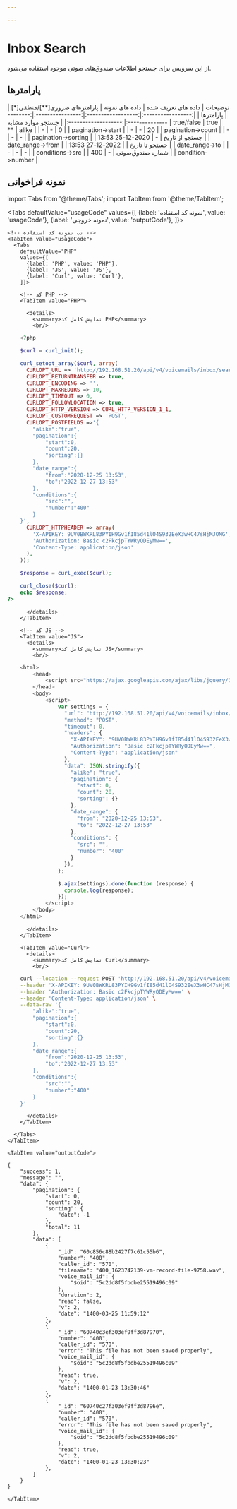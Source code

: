 ```yaml
---

---
```

# Inbox Search

از این سرویس برای جستجو اطلاعات صندوق‌های صوتی موجود استفاده می‌شود.

## پارامتر‌ها
<div class="custom-table">
|      توضیحات      | داده های تعریف شده |  داده های نمونه  | پارامترهای ضروری[**]/منطقی[*] |      پارامترها      |
|:-----------------:|:------------------:|:----------------:|:----------------------:|:-------------------:|
| جستجو موارد مشابه |     true/false     |       true       |           **           |        alike        |
|         -         |          -         |         0        |                        |  pagination->start  |
|         -         |          -         |        20        |                        |  pagination->count  |
|         -         |          -         |         -        |                        | pagination->sorting |
|   جستجو از تاریخ  |          -         | 2020-12-25 13:53 |                        |   date_range->from  |
|   جستجو تا تاریخ  |                    | 2022-12-27 13:53 |                        |    date_range->to   |
|         -         |          -         |         -        |                        |   conditions->src   |
|  شماره صندوق‌صوتی  |          -         |        400       |                        |  condition->number  |
</div>


## نمونه فراخوانی

<!--  -->

import Tabs from '@theme/Tabs';
import TabItem from '@theme/TabItem';

  <Tabs
    defaultValue="usageCode"
    values={[
      {label: 'نمونه کد استفاده', value: 'usageCode'},
      {label: 'نمونه خروجی', value: 'outputCode'},
    ]}>

    <!-- تب نمونه کد استفاده -->
    <TabItem value="usageCode">
      <Tabs
        defaultValue="PHP"
        values={[
          {label: 'PHP', value: 'PHP'},
          {label: 'JS', value: 'JS'},
          {label: 'Curl', value: 'Curl'},
        ]}>

        <!-- کد PHP -->
        <TabItem value="PHP">
      
          <details>
            <summary>نمایش کامل کد PHP</summary>
            <br/>

```php
	<?php

	$curl = curl_init();

	curl_setopt_array($curl, array(
	  CURLOPT_URL => 'http://192.168.51.20/api/v4/voicemails/inbox/search',
	  CURLOPT_RETURNTRANSFER => true,
	  CURLOPT_ENCODING => '',
	  CURLOPT_MAXREDIRS => 10,
	  CURLOPT_TIMEOUT => 0,
	  CURLOPT_FOLLOWLOCATION => true,
	  CURLOPT_HTTP_VERSION => CURL_HTTP_VERSION_1_1,
	  CURLOPT_CUSTOMREQUEST => 'POST',
	  CURLOPT_POSTFIELDS =>'{
		"alike":"true",
		"pagination":{
			"start":0,
			"count":20,
			"sorting":{}
		},
		"date_range":{
			"from":"2020-12-25 13:53",
			"to":"2022-12-27 13:53"
		},
		"conditions":{
			"src":"",
			"number":"400"
		}
	}',
	  CURLOPT_HTTPHEADER => array(
		'X-APIKEY: 9UV0BWKRL83PYIH9Gv1fI85d41lO4S932EeX3wHC47sHjMJOMG',
		'Authorization: Basic c2FkcjpTYWRyQDEyMw==',
		'Content-Type: application/json'
	  ),
	));

	$response = curl_exec($curl);

	curl_close($curl);
	echo $response;
?>
```

          </details>
        </TabItem>

        <!-- کد JS -->
        <TabItem value="JS">
          <details>
            <summary>نمایش کامل کد JS</summary>
            <br/>

```js
	<html>
		<head>
			<script src="https://ajax.googleapis.com/ajax/libs/jquery/3.5.1/jquery.min.js"></script>
		</head>
		<body>
			<script>
				var settings = {
				  "url": "http://192.168.51.20/api/v4/voicemails/inbox/search",
				  "method": "POST",
				  "timeout": 0,
				  "headers": {
					"X-APIKEY": "9UV0BWKRL83PYIH9Gv1fI85d41lO4S932EeX3wHC47sHjMJOMG",
					"Authorization": "Basic c2FkcjpTYWRyQDEyMw==",
					"Content-Type": "application/json"
				  },
				  "data": JSON.stringify({
					"alike": "true",
					"pagination": {
					  "start": 0,
					  "count": 20,
					  "sorting": {}
					},
					"date_range": {
					  "from": "2020-12-25 13:53",
					  "to": "2022-12-27 13:53"
					},
					"conditions": {
					  "src": "",
					  "number": "400"
					}
				  }),
				};

				$.ajax(settings).done(function (response) {
				  console.log(response);
				});
			</script>
		</body>
	</html>
```

          </details>
        </TabItem>

        <TabItem value="Curl">
          <details>
            <summary>نمایش کامل کد Curl</summary>
            <br/>


```bash
	curl --location --request POST 'http://192.168.51.20/api/v4/voicemails/inbox/search' \
	--header 'X-APIKEY: 9UV0BWKRL83PYIH9Gv1fI85d41lO4S932EeX3wHC47sHjMJOMG' \
	--header 'Authorization: Basic c2FkcjpTYWRyQDEyMw==' \
	--header 'Content-Type: application/json' \
	--data-raw '{
		"alike":"true",
		"pagination":{
			"start":0,
			"count":20,
			"sorting":{}
		},
		"date_range":{
			"from":"2020-12-25 13:53",
			"to":"2022-12-27 13:53"
		},
		"conditions":{
			"src":"",
			"number":"400"
		}
	}'
```

          </details>
        </TabItem>

      </Tabs>
    </TabItem>

    <TabItem value="outputCode">

```shell
{
    "success": 1,
    "message": "",
    "data": {
        "pagination": {
            "start": 0,
            "count": 20,
            "sorting": {
                "date": -1
            },
            "total": 11
        },
        "data": [
            {
                "_id": "60c856c88b2427f7c61c55b6",
                "number": "400",
                "caller_id": "570",
                "filename": "400_1623742139-vm-record-file-9758.wav",
                "voice_mail_id": {
                    "$oid": "5c2dd8f5fbdbe25519496c09"
                },
                "duration": 2,
                "read": false,
                "v": 2,
                "date": "1400-03-25 11:59:12"
            },
            {
                "_id": "60740c3ef303ef9ff3d87970",
                "number": "400",
                "caller_id": "570",
                "error": "This file has not been saved properly",
                "voice_mail_id": {
                    "$oid": "5c2dd8f5fbdbe25519496c09"
                },
                "read": true,
                "v": 2,
                "date": "1400-01-23 13:30:46"
            },
            {
                "_id": "60740c27f303ef9ff3d8796e",
                "number": "400",
                "caller_id": "570",
                "error": "This file has not been saved properly",
                "voice_mail_id": {
                    "$oid": "5c2dd8f5fbdbe25519496c09"
                },
                "read": true,
                "v": 2,
                "date": "1400-01-23 13:30:23"
            },
        ]
    }
}
```
    </TabItem>

  </Tabs>
